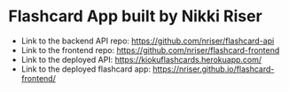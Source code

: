 # Flashcard App built by Nikki Riser

- Link to the backend API repo: https://github.com/nriser/flashcard-api
- Link to the frontend repo: https://github.com/nriser/flashcard-frontend
- Link to the deployed API: https://kiokuflashcards.herokuapp.com/
- Link to the deployed flashcard app: https://nriser.github.io/flashcard-frontend/
